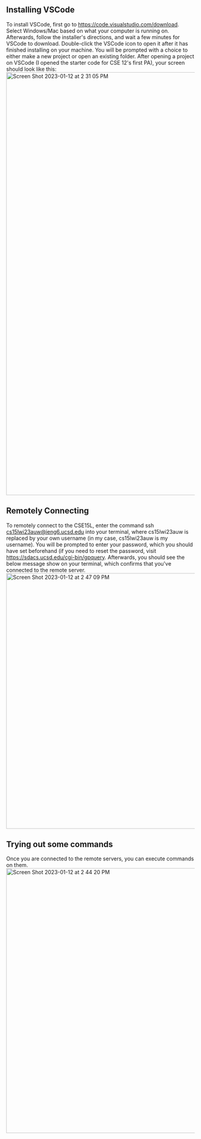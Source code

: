## Installing VSCode

To install VSCode, first go to https://code.visualstudio.com/download. Select Windows/Mac based on what your computer is running on. Afterwards, follow the installer's directions, and wait a few minutes for VSCode to download. Double-click the VSCode icon to open it after it has finished installing on your machine. You will be prompted with a choice to either make a new project or open an existing folder. After opening a project on VSCode (I opened the starter code for CSE 12's first PA), your screen should look like this:
<img width="1127" alt="Screen Shot 2023-01-12 at 2 31 05 PM" src="https://user-images.githubusercontent.com/69327109/212196294-8c494886-eb7f-42ff-9aad-a8e8edf5a2aa.png">

## Remotely Connecting

To remotely connect to the CSE15L, enter the command ssh cs15lwi23auw@ieng6.ucsd.edu into your terminal, where cs15lwi23auw is replaced by your own username (in my case, cs15lwi23auw is my username). You will be prompted to enter your password, which you should have set beforehand (if you need to reset the password, visit https://sdacs.ucsd.edu/cgi-bin/gpquery. Afterwards, you should see the below message show on your terminal, which confirms that you've connected to the remote server.
<img width="681" alt="Screen Shot 2023-01-12 at 2 47 09 PM" src="https://user-images.githubusercontent.com/69327109/212197592-37d1ee54-4643-4b49-9d06-52eb071f260d.png">

## Trying out some commands

Once you are connected to the remote servers, you can execute commands on them.
<img width="706" alt="Screen Shot 2023-01-12 at 2 44 20 PM" src="https://user-images.githubusercontent.com/69327109/212197305-1b03fe90-4ed8-438a-b78f-046e6e3d8fda.png">
